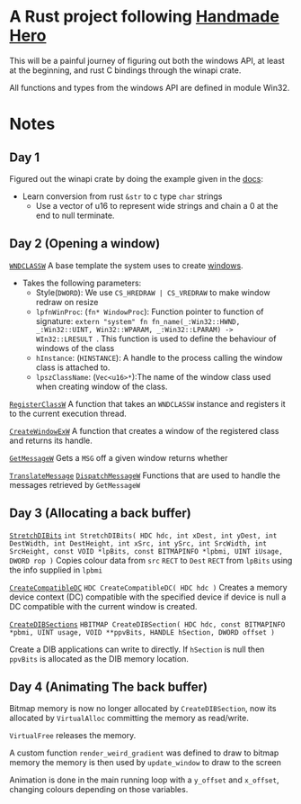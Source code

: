 # A Rust project following [Handmade Hero](https://handmadehero.org)
This will be a painful journey of figuring out both the windows API,
at least at the beginning, and rust C bindings through the winapi crate.

All functions and types from the windows API are defined in module Win32.

# Notes
## Day 1
Figured out the winapi crate by doing the example given in the 
[docs](https://docs.rs/winapi):
- Learn conversion from rust `&str` to c type `char` strings
	- Use a vector of u16 to represent wide strings and chain a	0 at the end to null terminate.

## Day 2 (Opening a window)	
[`WNDCLASSW`](https://docs.rs/winapi/0.3.9/winapi/um/winuser/struct.WNDCLASSW.html)
A base template the system uses to create [windows](https://docs.microsoft.com/en-us/windows/win32/winmsg/about-window-classes).
- Takes the following parameters:
	- Style(`DWORD`): We use `CS_HREDRAW | CS_VREDRAW` to make window redraw on resize
	- `lpfnWinProc`: (`fn* WindowProc`): Function pointer to function of signature: 
	 	`extern "system" fn fn_name(_:Win32::HWND, _:Win32::UINT, Win32::WPARAM, _:Win32::LPARAM) -> WIn32::LRESULT `.
		This function is used to define the behaviour of windows of the class
	- `hInstance`: (`HINSTANCE`): A handle to the process calling the window class is attached to. 
	- `lpszClassName`: (`Vec<u16>*`):The name of the window class used when creating window of the class. 

[`RegisterClassW`](https://docs.rs/winapi/0.3.9/winapi/um/winuser/fn.RegisterWindowMessageW.html)
A function that takes an `WNDCLASSW` instance and registers it to the current execution thread.

[`CreateWindowExW`](https://docs.rs/winapi/0.3.9/winapi/um/winuser/fn.CreateWindowExW.html)
A function that creates a window of the registered class and returns its handle.

[`GetMessageW`](https://docs.rs/winapi/0.3.9/winapi/um/winuser/fn.GetMessageW.html)
Gets a `MSG` off a given window returns whether

[`TranslateMessage`](https://docs.rs/winapi/0.3.9/winapi/um/winuser/fn.TranslateMessage.html)
[`DispatchMessageW`](https://docs.rs/winapi/0.3.9/winapi/um/winuser/fn.DispatchMessageW.html)
Functions that are used to handle the messages retrieved by `GetMessageW`

## Day 3 (Allocating a back buffer)
[`StretchDIBits`](./target/doc/winapi/um/wingdi/fn.StretchDIBits.html)
`int StretchDIBits(
	HDC hdc,
	int xDest,
	int yDest,
	int DestWidth,
	int DestHeight,
	int xSrc,
	int ySrc,
	int SrcWidth,
	int SrcHeight,
	const VOID *lpBits,
	const BITMAPINFO *lpbmi,
	UINT iUsage,
	DWORD rop
)`
Copies colour data from `src` `RECT` to `Dest` `RECT` from `lpBits` using the info
supplied in `lpbmi`

[`CreateCompatibleDC`](./target/doc/winapi/um/wingdi/fn.CreateCompatibleDC.html)
`HDC CreateCompatibleDC(
	HDC hdc
)`
Creates a memory device context (DC) compatible with the specified device if
device is null a DC compatible with the current window is created.

[`CreateDIBSections`](`.target/doc/winapi/um/wingdi/fn.CreateDIBSection.html`)
`HBITMAP CreateDIBSection(
	HDC hdc,
	const BITMAPINFO *pbmi,
	UINT usage,
	VOID **ppvBits,
	HANDLE hSection,
	DWORD offset
)`

Create a DIB applications can write to directly.
If `hSection` is null then `ppvBits` is allocated as the DIB memory location.


## Day 4 (Animating The back buffer)
Bitmap memory is now no longer allocated by `CreateDIBSection`, now its
allocated by `VirtualAlloc` committing the memory as read/write.

`VirtualFree` releases the memory.

A custom function `render_weird_gradient` was defined to draw to bitmap memory
the memory is then used by `update_window` to draw to the screen

Animation is done in the main running loop with a `y_offset` and `x_offset`,
changing colours depending on those variables.


















